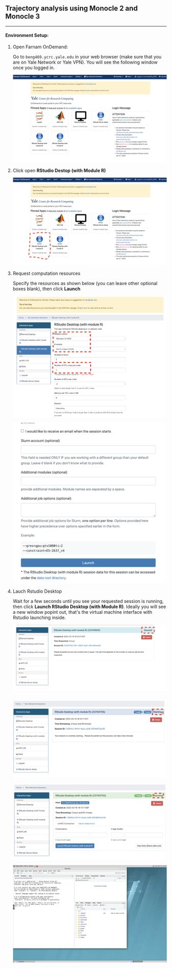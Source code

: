 ## Trajectory analysis using Monocle 2 and Monocle 3

---
#### Environment Setup:

1. Open Farnam OnDemand:
   
   Go to ```beng469.ycrc.yale.edu``` in your web browser (make sure that you are on Yale Network or Yale VPN). You will see the following window once you logged in.
   
   ![plot](./imgs/login_window.png)
   
2. Click open **RStudio Destop (with Module R)**

   ![plot](./imgs/login_window2.png)
   
3. Request computation resources
   
   Specify the resources as shown below (you can leave other optional boxes blank), then click **Launch**
   
   ![plot](./imgs/request_resources.png)
   
   ![plot](./imgs/request_resources_2.png)

4. Lauch Rstudio Desktop
   
   Wait for a few seconds until you see your requested session is running, then click **Launch RStudio Desktop (with Module R)**. Ideally you will see a new window popint out, that's the virtual machine interface with Rstudio launching inside.
   
   ![plot](./imgs/queue.png)
   
   ![plot](./imgs/starting.png)
   
   ![plot](./imgs/running.png)

   ![plot](./imgs/rstudio.png)
